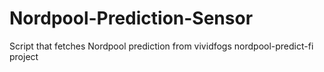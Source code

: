 # Nordpool-Prediction-Sensor
Script that fetches Nordpool prediction from vividfogs nordpool-predict-fi project

